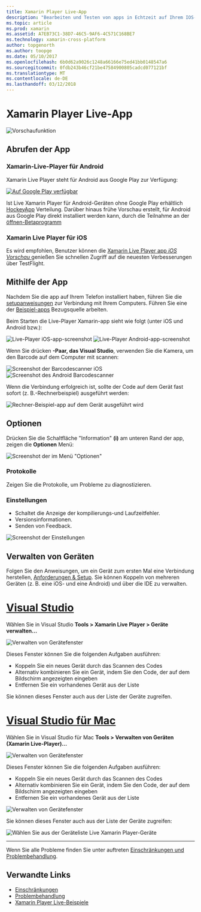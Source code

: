 ```yaml
---
title: Xamarin Player Live-App
description: "Bearbeiten und Testen von apps in Echtzeit auf Ihrem IOS- oder Android-Gerät"
ms.topic: article
ms.prod: xamarin
ms.assetid: A7EB73C1-38D7-46C5-9AF6-4C571C168BE7
ms.technology: xamarin-cross-platform
author: topgenorth
ms.author: toopge
ms.date: 05/10/2017
ms.openlocfilehash: 6b0d62a9026c1248a66166e75ed41bb0148547a6
ms.sourcegitcommit: 0fdb243b46cf21be47584900805cadcd077121bf
ms.translationtype: MT
ms.contentlocale: de-DE
ms.lasthandoff: 03/12/2018
---
```

# <a name="xamarin-live-player-app"></a>Xamarin Player Live-App

![Vorschaufunktion](~/media/shared/preview.png)

## <a name="get-the-app"></a>Abrufen der App

### <a name="xamarin-live-player-for-android"></a>Xamarin-Live-Player für Android
Xamarin Live Player steht für Android aus Google Play zur Verfügung:

[ ![Auf Google Play verfügbar](images/google-play-badge.png)](https://play.google.com/store/apps/details?id=com.xamarin.live)

Ist Live Xamarin Player für Android-Geräten ohne Google Play erhältlich [HockeyApp](https://aka.ms/xlp-hockeyapp) Verteilung. Darüber hinaus frühe Vorschau erstellt, für Android aus Google Play direkt installiert werden kann, durch die Teilnahme an der [öffnen-Betaprogramm](https://play.google.com/apps/testing/com.xamarin.live)

### <a name="xamarin-live-player-for-ios"></a>Xamarin Live Player für iOS
Es wird empfohlen, Benutzer können die [Xamarin Live Player app _iOS Vorschau_ ](https://aka.ms/liveplayeralpha) genießen Sie schnellen Zugriff auf die neuesten Verbesserungen über TestFlight.



## <a name="using-the-app"></a>Mithilfe der App

Nachdem Sie die app auf Ihrem Telefon installiert haben, führen Sie die [setupanweisungen](~/tools/live-player/install.md) zur Verbindung mit Ihrem Computers. Führen Sie eine der [Beispiel-apps](~/tools/live-player/samples.md) Bezugsquelle arbeiten.

Beim Starten die Live-Player Xamarin-app sieht wie folgt (unter iOS und Android bzw.):

![Live-Player iOS-app-screenshot](player-images/app-iphone-sml.png) ![Live-Player Android-app-screenshot](player-images/app-android-sml.png)

Wenn Sie drücken **-Paar, das Visual Studio**, verwenden Sie die Kamera, um den Barcode auf dem Computer mit scannen:

![Screenshot der Barcodescanner iOS](player-images/scan-iphone-sml.png) ![Screenshot des Android Barcodescanner](player-images/scan-android-sml.png)

Wenn die Verbindung erfolgreich ist, sollte der Code auf dem Gerät fast sofort (z. B.-Rechnerbeispiel) ausgeführt werden:

![Rechner-Beispiel-app auf dem Gerät ausgeführt wird](player-images/basic-calculator-iphone-sml.png)

## <a name="options"></a>Optionen

Drücken Sie die Schaltfläche "Information" **(i)** am unteren Rand der app, zeigen die **Optionen** Menü:

![Screenshot der im Menü "Optionen"](player-images/options.png)

### <a name="logs"></a>Protokolle

Zeigen Sie die Protokolle, um Probleme zu diagnostizieren.

### <a name="settings"></a>Einstellungen

* Schaltet die Anzeige der kompilierungs-und Laufzeitfehler.
* Versionsinformationen.
* Senden von Feedback.

![Screenshot der Einstellungen](player-images/settings.png)

## <a name="managing-devices"></a>Verwalten von Geräten

Folgen Sie den Anweisungen, um ein Gerät zum ersten Mal eine Verbindung herstellen, [Anforderungen & Setup](~/tools/live-player/install.md). Sie können Koppeln von mehreren Geräten (z. B. eine iOS- und eine Android) und über die IDE zu verwalten.

# <a name="visual-studiotabvswin"></a>[Visual Studio](#tab/vswin)

Wählen Sie in Visual Studio **Tools > Xamarin Live Player > Geräte verwalten...**

![Verwalten von Gerätefenster](player-images/manage-tools-menu-vs.png)

Dieses Fenster können Sie die folgenden Aufgaben ausführen:

- Koppeln Sie ein neues Gerät durch das Scannen des Codes
- Alternativ kombinieren Sie ein Gerät, indem Sie den Code, der auf dem Bildschirm angezeigten eingeben
- Entfernen Sie ein vorhandenes Gerät aus der Liste

Sie können dieses Fenster auch aus der Liste der Geräte zugreifen.

# <a name="visual-studio-for-mactabvsmac"></a>[Visual Studio für Mac](#tab/vsmac)

Wählen Sie in Visual Studio für Mac **Tools > Verwalten von Geräten (Xamarin Live-Player)...**

![Verwalten von Gerätefenster](player-images/manage-tools-menu.png)

Dieses Fenster können Sie die folgenden Aufgaben ausführen:

- Koppeln Sie ein neues Gerät durch das Scannen des Codes
- Alternativ kombinieren Sie ein Gerät, indem Sie den Code, der auf dem Bildschirm angezeigten eingeben
- Entfernen Sie ein vorhandenes Gerät aus der Liste

![Verwalten von Gerätefenster](player-images/manage.png)

Sie können dieses Fenster auch aus der Liste der Geräte zugreifen:

![Wählen Sie aus der Geräteliste Live Xamarin Player-Geräte](player-images/manage-device-menu.png)

-----

Wenn Sie alle Probleme finden Sie unter auftreten [Einschränkungen und Problembehandlung](~/tools/live-player/troubleshooting.md).


## <a name="related-links"></a>Verwandte Links

- [Einschränkungen](~/tools/live-player/limitations.md)
- [Problembehandlung](~/tools/live-player/troubleshooting.md)
- [Xamarin Player Live-Beispiele](~/tools/livehttps://developer.xamarin.com/samples.md)
